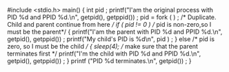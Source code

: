 #include <stdio.h>
main()
{
int pid ;
printf("I'am the original process with PID %d and PPID %d.\n", getpid(),
getppid()) ;
pid = fork ( ) ; /* Duplicate. Child and parent continue from here */
if ( pid != 0 ) /* pid is non-zero,so I must be the parent*/
{
printf("I'am the parent with PID %d and PPID %d.\n", getpid(), getppid()) ;
printf("My child's PID is %d\n", pid ) ;
}
else /* pid is zero, so I must be the child */
{
sleep(4); /* make sure that the parent terminates first */
printf("I'm the child with PID %d and PPID %d.\n", getpid(), getppid()) ;
}
printf ("PID %d terminates.\n", getpid()) ;
}
